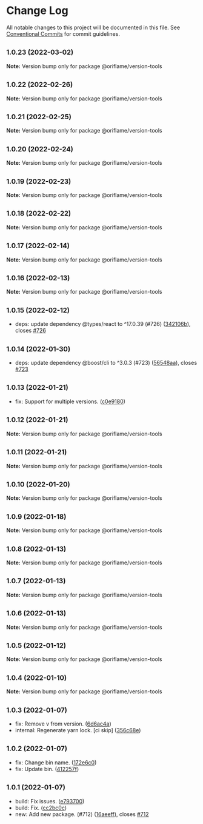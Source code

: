 # Change Log

All notable changes to this project will be documented in this file.
See [Conventional Commits](https://conventionalcommits.org) for commit guidelines.

## <small>1.0.23 (2022-03-02)</small>

**Note:** Version bump only for package @oriflame/version-tools





## <small>1.0.22 (2022-02-26)</small>

**Note:** Version bump only for package @oriflame/version-tools





## <small>1.0.21 (2022-02-25)</small>

**Note:** Version bump only for package @oriflame/version-tools





## <small>1.0.20 (2022-02-24)</small>

**Note:** Version bump only for package @oriflame/version-tools





## <small>1.0.19 (2022-02-23)</small>

**Note:** Version bump only for package @oriflame/version-tools





## <small>1.0.18 (2022-02-22)</small>

**Note:** Version bump only for package @oriflame/version-tools





## <small>1.0.17 (2022-02-14)</small>

**Note:** Version bump only for package @oriflame/version-tools





## <small>1.0.16 (2022-02-13)</small>

**Note:** Version bump only for package @oriflame/version-tools





## <small>1.0.15 (2022-02-12)</small>

* deps: update dependency @types/react to ^17.0.39 (#726) ([342106b](https://github.com/Oriflame/conventional-changelog-tools/commit/342106b)), closes [#726](https://github.com/Oriflame/conventional-changelog-tools/issues/726)





## <small>1.0.14 (2022-01-30)</small>

* deps: update dependency @boost/cli to ^3.0.3 (#723) ([56548aa](https://github.com/Oriflame/conventional-changelog-tools/commit/56548aa)), closes [#723](https://github.com/Oriflame/conventional-changelog-tools/issues/723)





## <small>1.0.13 (2022-01-21)</small>

* fix: Support for multiple versions. ([c0e9180](https://github.com/Oriflame/conventional-changelog-tools/commit/c0e9180))





## <small>1.0.12 (2022-01-21)</small>

**Note:** Version bump only for package @oriflame/version-tools





## <small>1.0.11 (2022-01-21)</small>

**Note:** Version bump only for package @oriflame/version-tools





## <small>1.0.10 (2022-01-20)</small>

**Note:** Version bump only for package @oriflame/version-tools





## <small>1.0.9 (2022-01-18)</small>

**Note:** Version bump only for package @oriflame/version-tools





## <small>1.0.8 (2022-01-13)</small>

**Note:** Version bump only for package @oriflame/version-tools





## <small>1.0.7 (2022-01-13)</small>

**Note:** Version bump only for package @oriflame/version-tools





## <small>1.0.6 (2022-01-13)</small>

**Note:** Version bump only for package @oriflame/version-tools





## <small>1.0.5 (2022-01-12)</small>

**Note:** Version bump only for package @oriflame/version-tools





## <small>1.0.4 (2022-01-10)</small>

**Note:** Version bump only for package @oriflame/version-tools





## <small>1.0.3 (2022-01-07)</small>

* fix: Remove v from version. ([6d6ac4a](https://github.com/Oriflame/conventional-changelog-tools/commit/6d6ac4a))
* internal: Regenerate yarn lock. [ci skip] ([356c68e](https://github.com/Oriflame/conventional-changelog-tools/commit/356c68e))





## <small>1.0.2 (2022-01-07)</small>

* fix: Change bin name. ([172e6c0](https://github.com/Oriflame/conventional-changelog-tools/commit/172e6c0))
* fix: Update bin. ([412257f](https://github.com/Oriflame/conventional-changelog-tools/commit/412257f))





## <small>1.0.1 (2022-01-07)</small>

* build: Fix issues. ([e793700](https://github.com/Oriflame/conventional-changelog-tools/commit/e793700))
* build: Fix. ([cc2bc0c](https://github.com/Oriflame/conventional-changelog-tools/commit/cc2bc0c))
* new: Add new package. (#712) ([16aeeff](https://github.com/Oriflame/conventional-changelog-tools/commit/16aeeff)), closes [#712](https://github.com/Oriflame/conventional-changelog-tools/issues/712)
